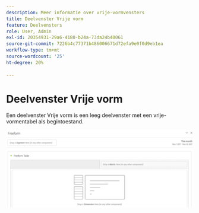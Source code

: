 ```yaml
---
description: Meer informatie over vrije-vormvensters
title: Deelvenster Vrije vorm
feature: Deelvensters
role: User, Admin
exl-id: 20354931-29a6-4180-b24a-73da24b40061
source-git-commit: 7226b4c77371b486006671d72efa9e0f0d9eb1ea
workflow-type: tm+mt
source-wordcount: '25'
ht-degree: 20%

---
```


# Deelvenster Vrije vorm

Een deelvenster Vrije vorm is een leeg deelvenster met een vrije-vormentabel als begintoestand.

![](assets/freeform-panel.png)
